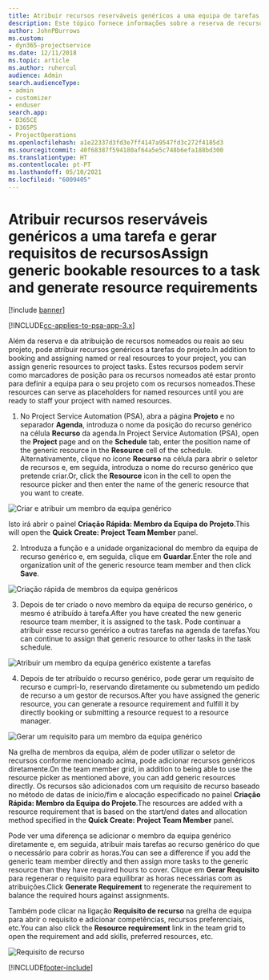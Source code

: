 ```yaml
---
title: Atribuir recursos reserváveis genéricos a uma equipa de tarefas e projetos
description: Este tópico fornece informações sobre a reserva de recursos genéricos para equipas de tarefas e projetos.
author: JohnPBurrows
ms.custom:
- dyn365-projectservice
ms.date: 12/11/2018
ms.topic: article
ms.author: ruhercul
audience: Admin
search.audienceType:
- admin
- customizer
- enduser
search.app:
- D365CE
- D365PS
- ProjectOperations
ms.openlocfilehash: a1e22337d3fd3e7ff4147a9547fd3c272f4185d3
ms.sourcegitcommit: 40f68387f594180af64a5e5c748b6efa188bd300
ms.translationtype: HT
ms.contentlocale: pt-PT
ms.lasthandoff: 05/10/2021
ms.locfileid: "6009405"
---
```

# <a name="assign-generic-bookable-resources-to-a-task-and-generate-resource-requirements"></a><span data-ttu-id="bdb27-103">Atribuir recursos reserváveis genéricos a uma tarefa e gerar requisitos de recursos</span><span class="sxs-lookup"><span data-stu-id="bdb27-103">Assign generic bookable resources to a task and generate resource requirements</span></span> 

[!include [banner](../includes/psa-now-project-operations.md)]

[!INCLUDE[cc-applies-to-psa-app-3.x](../includes/cc-applies-to-psa-app-3x.md)]

<span data-ttu-id="bdb27-104">Além da reserva e da atribuição de recursos nomeados ou reais ao seu projeto, pode atribuir recursos genéricos a tarefas do projeto.</span><span class="sxs-lookup"><span data-stu-id="bdb27-104">In addition to booking and assigning named or real resources to your project, you can assign generic resources to project tasks.</span></span> <span data-ttu-id="bdb27-105">Estes recursos podem servir como marcadores de posição para os recursos nomeados até estar pronto para definir a equipa para o seu projeto com os recursos nomeados.</span><span class="sxs-lookup"><span data-stu-id="bdb27-105">These resources can serve as placeholders for named resources until you are ready to staff your project with named resources.</span></span> 

1. <span data-ttu-id="bdb27-106">No Project Service Automation (PSA), abra a página **Projeto** e no separador **Agenda**, introduza o nome da posição do recurso genérico na célula **Recurso** da agenda.</span><span class="sxs-lookup"><span data-stu-id="bdb27-106">In Project Service Automation (PSA), open the **Project** page and on the **Schedule** tab, enter the position name of the generic resource in the **Resource** cell of the schedule.</span></span> <span data-ttu-id="bdb27-107">Alternativamente, clique no ícone **Recurso** na célula para abrir o seletor de recursos e, em seguida, introduza o nome do recurso genérico que pretende criar.</span><span class="sxs-lookup"><span data-stu-id="bdb27-107">Or, click the **Resource** icon in the cell to open the resource picker and then enter the name of the generic resource that you want to create.</span></span>

![Criar e atribuir um membro da equipa genérico](media/RM-how-to-9.png)

<span data-ttu-id="bdb27-109">Isto irá abrir o painel **Criação Rápida: Membro da Equipa do Projeto**.</span><span class="sxs-lookup"><span data-stu-id="bdb27-109">This will open the **Quick Create: Project Team Member** panel.</span></span> 

2. <span data-ttu-id="bdb27-110">Introduza a função e a unidade organizacional do membro da equipa de recurso genérico e, em seguida, clique em **Guardar**.</span><span class="sxs-lookup"><span data-stu-id="bdb27-110">Enter the role and organization unit of the generic resource team member and then click **Save**.</span></span>

![Criação rápida de membros da equipa genéricos](media/RM-how-to-10.png)

3. <span data-ttu-id="bdb27-112">Depois de ter criado o novo membro da equipa de recurso genérico, o mesmo é atribuído à tarefa.</span><span class="sxs-lookup"><span data-stu-id="bdb27-112">After you have created the new generic resource team member, it is assigned to the task.</span></span> <span data-ttu-id="bdb27-113">Pode continuar a atribuir esse recurso genérico a outras tarefas na agenda de tarefas.</span><span class="sxs-lookup"><span data-stu-id="bdb27-113">You can continue to assign that generic resource to other tasks in the task schedule.</span></span>

![Atribuir um membro da equipa genérico existente a tarefas](media/RM-how-to-11.png)

4. <span data-ttu-id="bdb27-115">Depois de ter atribuído o recurso genérico, pode gerar um requisito de recurso e cumpri-lo, reservando diretamente ou submetendo um pedido de recurso a um gestor de recursos.</span><span class="sxs-lookup"><span data-stu-id="bdb27-115">After you have assigned the generic resource, you can generate a resource requirement and fulfill it by directly booking or submitting a resource request to a resource manager.</span></span>

![Gerar um requisito para um membro da equipa genérico](media/RM-how-to-12.png)

<span data-ttu-id="bdb27-117">Na grelha de membros da equipa, além de poder utilizar o seletor de recursos conforme mencionado acima, pode adicionar recursos genéricos diretamente.</span><span class="sxs-lookup"><span data-stu-id="bdb27-117">On the team member grid, in addition to being able to use the resource picker as mentioned above, you can add generic resources directly.</span></span> <span data-ttu-id="bdb27-118">Os recursos são adicionados com um requisito de recurso baseado no método de datas de início/fim e alocação especificado no painel **Criação Rápida: Membro da Equipa do Projeto**.</span><span class="sxs-lookup"><span data-stu-id="bdb27-118">The resources are added with a resource requirement that is based on the start/end dates and allocation method specified in the **Quick Create: Project Team Member** panel.</span></span>

<span data-ttu-id="bdb27-119">Pode ver uma diferença se adicionar o membro da equipa genérico diretamente e, em seguida, atribuir mais tarefas ao recurso genérico do que o necessário para cobrir as horas.</span><span class="sxs-lookup"><span data-stu-id="bdb27-119">You can see a difference if you add the generic team member directly and then assign more tasks to the generic resource than they have required hours to cover.</span></span> <span data-ttu-id="bdb27-120">Clique em **Gerar Requisito** para regenerar o requisito para equilibrar as horas necessárias com as atribuições.</span><span class="sxs-lookup"><span data-stu-id="bdb27-120">Click **Generate Requirement** to regenerate the requirement to balance the required hours against assignments.</span></span>

<span data-ttu-id="bdb27-121">Também pode clicar na ligação **Requisito de recurso** na grelha de equipa para abrir o requisito e adicionar competências, recursos preferenciais, etc.</span><span class="sxs-lookup"><span data-stu-id="bdb27-121">You can also click the **Resource requirement** link in the team grid to open the requirement and add skills, preferred resources, etc.</span></span>

![Requisito de recurso](media/RM-how-to-13.png)



[!INCLUDE[footer-include](../includes/footer-banner.md)]